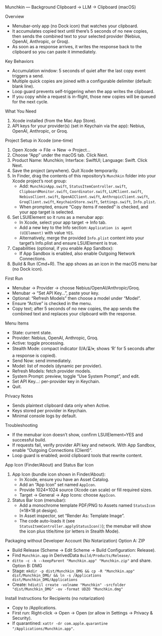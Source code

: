 Munchkin — Background Clipboard → LLM → Clipboard (macOS)

Overview
- Menubar-only app (no Dock icon) that watches your clipboard.
- It accumulates copied text until there’s 5 seconds of no new copies, then sends the combined text to your selected provider (Nebius, OpenAI, Anthropic, or Groq).
- As soon as a response arrives, it writes the response back to the clipboard so you can paste it immediately.

Key Behaviors
- Accumulation window: 5 seconds of quiet after the last copy event triggers a send.
- Multiple quick copies are joined with a configurable delimiter (default: blank line).
- Loop guard prevents self-triggering when the app writes the clipboard.
- If you copy while a request is in-flight, those new copies will be queued for the next cycle.

What You Need
1) Xcode installed (from the Mac App Store).
2) API keys for your provider(s) (set in Keychain via the app): Nebius, OpenAI, Anthropic, or Groq.

Project Setup in Xcode (one-time)
1. Open Xcode → File → New → Project…
2. Choose “App” under the macOS tab. Click Next.
3. Product Name: Munchkin; Interface: SwiftUI; Language: Swift. Click Next.
4. Save the project (anywhere). Quit Xcode temporarily.
5. In Finder, drag the contents of this repository’s `Munchkin` folder into your Xcode project’s root group:
   - Add: `MunchkinApp.swift`, `StatusItemController.swift`, `ClipboardMonitor.swift`, `Coordinator.swift`, `LLMClient.swift`, `NebiusClient.swift`, `OpenAIClient.swift`, `AnthropicClient.swift`, `GroqClient.swift`, `KeychainStore.swift`, `Settings.swift`, `Info.plist`.
   - When prompted, ensure “Copy items if needed” is checked, and your app target is selected.
6. Set LSUIElement so it runs as a menubar app:
   - In Xcode, select your app target → Info tab.
   - Add a new key to the Info section: `Application is agent (UIElement)` with value `YES`.
   - Alternatively, merge the provided `Info.plist` content into your target’s Info.plist and ensure LSUIElement is true.
7. Capabilities (optional, if you enable App Sandbox):
   - If App Sandbox is enabled, also enable Outgoing Network Connections.
8. Build & Run (Cmd+R). The app shows as an icon in the macOS menu bar (no Dock icon).

First Run
- Menubar → Provider → choose Nebius/OpenAI/Anthropic/Groq.
- Menubar → “Set <Provider> API Key…”, paste your key.
- Optional: “Refresh Models” then choose a model under “Model”.
- Ensure “Active” is checked in the menu.
- Copy text; after 5 seconds of no new copies, the app sends the combined text and replaces your clipboard with the response.

Menu Items
- State: current state.
- Provider: Nebius, OpenAI, Anthropic, Groq.
- Active: toggle processing.
- Stealth Mode: compact indicator (I/A/⏳/⏸; shows ‘R’ for 5 seconds after a response is copied).
- Send Now: send immediately.
- Model: list of models (dynamic per provider).
- Refresh Models: fetch provider models.
- System Prompt: preview, toggle “Use System Prompt”, and edit.
- Set <Provider> API Key…: per-provider key in Keychain.
- Quit.

Privacy Notes
- Sends plaintext clipboard data only when Active.
- Keys stored per provider in Keychain.
- Minimal console logs by default.

Troubleshooting
- If the menubar icon doesn’t show, confirm LSUIElement=YES and successful build.
- If requests fail, verify provider API key and network. With App Sandbox, enable “Outgoing Connections (Client)”.
- Loop guard is enabled; avoid clipboard tools that rewrite content.

App Icon (Finder/About) and Status Bar Icon
1) App Icon (bundle icon shown in Finder/About):
   - In Xcode, ensure you have an Asset Catalog.
   - Add an “App Icon” set named `AppIcon`.
   - Provide 1024×1024 source (Xcode can scale) or fill required sizes.
   - Target → General → App Icons: choose `AppIcon`.
2) Status Bar Icon (menubar):
   - Add a monochrome template PDF/PNG to Assets named `StatusIcon` (≈18×18 pt design).
   - In Asset inspector, set “Render As: Template Image”.
   - The code auto-loads it (see `StatusItemController.applyStatusIcon()`); the menubar will show the icon plus title/time (or letters in Stealth Mode).

Packaging without Developer Account (No Notarization)
Option A: ZIP
- Build Release (Scheme → Edit Scheme → Build Configuration: Release).
- Find `Munchkin.app` in DerivedData `Build/Products/Release/`.
- `ditto -c -k --keepParent "Munchkin.app" "Munchkin.zip"` and share.
Option B: DMG
- Stage: `mkdir -p dist/Munchkin_DMG && cp -R "Munchkin.app" dist/Munchkin_DMG/ && ln -s /Applications dist/Munchkin_DMG/Applications`
- Create: `hdiutil create -volname "Munchkin" -srcfolder "dist/Munchkin_DMG" -ov -format UDZO "Munchkin.dmg"`

Install Instructions for Recipients (no notarization)
- Copy to /Applications.
- First run: Right‑click → Open → Open (or allow in Settings → Privacy & Security).
- If quarantined: `xattr -dr com.apple.quarantine "/Applications/Munchkin.app"`.
